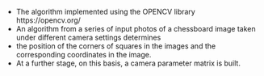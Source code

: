 <ul>
  <li>The algorithm implemented using the OPENCV library https://opencv.org/</li>
  <li>An algorithm from a series of input photos of a chessboard image taken under different camera settings determines</li>
  <li>the position of the corners of squares in the images and the corresponding coordinates in the image.</li>
  <li>At a further stage, on this basis, a camera parameter matrix is built.</li>
</ul>

